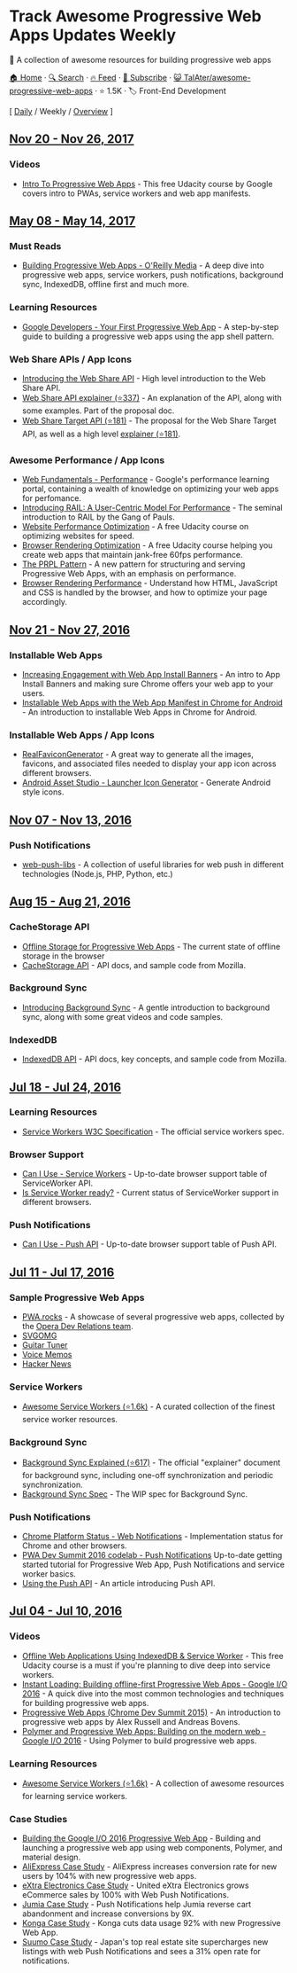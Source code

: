 # Track Awesome Progressive Web Apps Updates Weekly

:sunrise: A collection of awesome resources for building progressive web apps

[🏠 Home](/README.md) · [🔍 Search](https://www.trackawesomelist.com/search/) · [🔥 Feed](https://www.trackawesomelist.com/TalAter/awesome-progressive-web-apps/week/rss.xml) · [📮 Subscribe](https://trackawesomelist.us17.list-manage.com/subscribe?u=d2f0117aa829c83a63ec63c2f&id=36a103854c) · [😺 TalAter/awesome-progressive-web-apps](https://github.com/TalAter/awesome-progressive-web-apps) · ⭐ 1.5K · 🏷️ Front-End Development

[ [Daily](/content/TalAter/awesome-progressive-web-apps/README.md) / Weekly / [Overview](/content/TalAter/awesome-progressive-web-apps/readme/README.md) ]

## [Nov 20 - Nov 26, 2017](/content/2017/47/README.md)

### Videos

*   [Intro To Progressive Web Apps](https://www.udacity.com/course/intro-to-progressive-web-apps--ud811) - This free Udacity course by Google covers intro to PWAs, service workers and web app manifests.

## [May 08 - May 14, 2017](/content/2017/19/README.md)

### Must Reads

*   [Building Progressive Web Apps - O'Reilly Media](https://pwabook.com/oreillyapwa) - A deep dive into progressive web apps, service workers, push notifications, background sync, IndexedDB, offline first and much more.

### Learning Resources

*   [Google Developers - Your First Progressive Web App](https://developers.google.com/web/fundamentals/getting-started/your-first-progressive-web-app/?hl=en) - A step-by-step guide to building a progressive web apps using the app shell pattern.

### Web Share APIs / App Icons

*   [Introducing the Web Share API](https://developers.google.com/web/updates/2016/10/navigator-share) - High level introduction to the Web Share API.
*   [Web Share API explainer (⭐337)](https://github.com/WICG/web-share/blob/master/docs/explainer.md) - An explanation of the API, along with some examples. Part of the proposal doc.
*   [Web Share Target API (⭐181)](https://github.com/WICG/web-share-target) - The proposal for the Web Share Target API, as well as a high level [explainer (⭐181)](https://github.com/WICG/web-share-target/blob/master/docs/explainer.md).

### Awesome Performance / App Icons

*   [Web Fundamentals - Performance](https://developers.google.com/web/fundamentals/performance/) - Google's performance learning portal, containing a wealth of knowledge on optimizing your web apps for perfomance.
*   [Introducing RAIL: A User-Centric Model For Performance](https://www.smashingmagazine.com/2015/10/rail-user-centric-model-performance/) - The seminal introduction to RAIL by the Gang of Pauls.
*   [Website Performance Optimization](https://udacity.com/ud884) - A free Udacity course on optimizing websites for speed.
*   [Browser Rendering Optimization](https://udacity.com/ud860) - A free Udacity course helping you create web apps that maintain jank-free 60fps performance.
*   [The PRPL Pattern](https://developers.google.com/web/fundamentals/performance/prpl-pattern/) - A new pattern for structuring and serving Progressive Web Apps, with an emphasis on performance.
*   [Browser Rendering Performance](https://developers.google.com/web/fundamentals/performance/rendering/) - Understand how HTML, JavaScript and CSS is handled by the browser, and how to optimize your page accordingly.

## [Nov 21 - Nov 27, 2016](/content/2016/47/README.md)

### Installable Web Apps

*   [Increasing Engagement with Web App Install Banners](https://developers.google.com/web/updates/2015/03/increasing-engagement-with-app-install-banners-in-chrome-for-android?hl=en) - An intro to App Install Banners and making sure Chrome offers your web app to your users.
*   [Installable Web Apps with the Web App Manifest in Chrome for Android](https://developers.google.com/web/updates/2014/11/Support-for-installable-web-apps-with-webapp-manifest-in-chrome-38-for-Android) - An introduction to installable Web Apps in Chrome for Android.

### Installable Web Apps / App Icons

*   [RealFaviconGenerator](http://realfavicongenerator.net/) - A great way to generate all the images, favicons, and associated files needed to display your app icon across different browsers.
*   [Android Asset Studio - Launcher Icon Generator](https://romannurik.github.io/AndroidAssetStudio/icons-launcher.html) - Generate Android style icons.

## [Nov 07 - Nov 13, 2016](/content/2016/45/README.md)

### Push Notifications

*   [web-push-libs](https://github.com/web-push-libs) - A collection of useful libraries for web push in different technologies (Node.js, PHP, Python, etc.)

## [Aug 15 - Aug 21, 2016](/content/2016/33/README.md)

### CacheStorage API

*   [Offline Storage for Progressive Web Apps](https://medium.com/@addyosmani/offline-storage-for-progressive-web-apps-70d52695513c) - The current state of offline storage in the browser
*   [CacheStorage API](https://developer.mozilla.org/en-US/docs/Web/API/Cache) - API docs, and sample code from Mozilla.

### Background Sync

*   [Introducing Background Sync](https://developers.google.com/web/updates/2015/12/background-sync) - A gentle introduction to background sync, along with some great videos and code samples.

### IndexedDB

*   [IndexedDB API](https://developer.mozilla.org/en/docs/Web/API/IndexedDB_API) - API docs, key concepts, and sample code from Mozilla.

## [Jul 18 - Jul 24, 2016](/content/2016/29/README.md)

### Learning Resources

*   [Service Workers W3C Specification](https://www.w3.org/TR/service-workers/) - The official service workers spec.

### Browser Support

*   [Can I Use - Service Workers](http://caniuse.com/#feat=serviceworkers) - Up-to-date browser support table of ServiceWorker API.
*   [Is Service Worker ready?](https://jakearchibald.github.io/isserviceworkerready/) - Current status of ServiceWorker support in different browsers.

### Push Notifications

*   [Can I Use - Push API](http://caniuse.com/#feat=push-api) - Up-to-date browser support table of Push API.

## [Jul 11 - Jul 17, 2016](/content/2016/28/README.md)

### Sample Progressive Web Apps

*   [PWA.rocks](https://pwa.rocks/) - A showcase of several progressive web apps, collected by the [Opera Dev Relations team](https://twitter.com/ODevRel).
*   [SVGOMG](https://jakearchibald.github.io/svgomg/)
*   [Guitar Tuner](https://aerotwist.com/blog/guitar-tuner/)
*   [Voice Memos](https://voice-memos.appspot.com/)
*   [Hacker News](https://react-hn.appspot.com/)

### Service Workers

*   [Awesome Service Workers (⭐1.6k)](https://github.com/TalAter/awesome-service-workers/) - A curated collection of the finest service worker resources.

### Background Sync

*   [Background Sync Explained (⭐617)](https://github.com/WICG/BackgroundSync/blob/master/explainer.md) - The official "explainer" document for background sync, including one-off synchronization and periodic synchronization.
*   [Background Sync Spec](https://wicg.github.io/BackgroundSync/spec/) - The WIP spec for Background Sync.

### Push Notifications

*   [Chrome Platform Status - Web Notifications](https://www.chromestatus.com/feature/5480344312610816) - Implementation status for Chrome and other browsers.
*   [PWA Dev Summit 2016 codelab - Push Notifications](https://developers.google.com/web/fundamentals/getting-started/push-notifications/?hl=en) Up-to-date getting started tutorial for Progressive Web App, Push Notifications and service worker basics.
*   [Using the Push API](https://developer.mozilla.org/en-US/docs/Web/API/Push_API/Using_the_Push_API) - An article introducing Push API.

## [Jul 04 - Jul 10, 2016](/content/2016/27/README.md)

### Videos

*   [Offline Web Applications Using IndexedDB & Service Worker](https://www.udacity.com/course/offline-web-applications--ud899) - This free Udacity course is a must if you're planning to dive deep into service workers.
*   [Instant Loading: Building offline-first Progressive Web Apps - Google I/O 2016](https://youtu.be/cmGr0RszHc8) - A quick dive into the most common technologies and techniques for building progressive web apps.
*   [Progressive Web Apps (Chrome Dev Summit 2015)](https://www.youtube.com/watch?v=MyQ8mtR9WxI) - An introduction to progressive web apps by Alex Russell and Andreas Bovens.
*   [Polymer and Progressive Web Apps: Building on the modern web - Google I/O 2016](https://www.youtube.com/watch?v=fFF2Yup2dMM) - Using Polymer to build progressive web apps.

### Learning Resources

*   [Awesome Service Workers (⭐1.6k)](https://github.com/TalAter/awesome-service-workers) - A collection of awesome resources for learning service workers.

### Case Studies

*   [Building the Google I/O 2016 Progressive Web App](https://developers.google.com/web/showcase/2016/iowa2016) - Building and launching a progressive web app using web components, Polymer, and material design.
*   [AliExpress Case Study](https://developers.google.com/web/showcase/2016/aliexpress) - AliExpress increases conversion rate for new users by 104% with new progressive web apps.
*   [eXtra Electronics Case Study](https://developers.google.com/web/showcase/2016/extra) - United eXtra Electronics grows eCommerce sales by 100% with Web Push Notifications.
*   [Jumia Case Study](https://developers.google.com/web/showcase/2016/jumia) - Push Notifications help Jumia reverse cart abandonment and increase conversions by 9X.
*   [Konga Case Study](https://developers.google.com/web/showcase/2016/konga) - Konga cuts data usage 92% with new Progressive Web App.
*   [Suumo Case Study](https://developers.google.com/web/showcase/2016/suumo) - Japan's top real estate site supercharges new listings with web Push Notifications and sees a 31% open rate for notifications.